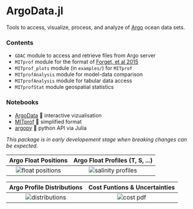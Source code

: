 # ArgoData.jl

Tools to access, visualize, process, and analyze of 
[Argo](https://argopy.readthedocs.io/en/latest/what_is_argo.html#what-is-argo) ocean data sets.

### Contents

- `GDAC` module to access and retrieve files from Argo server
- `MITprof` module for the format of [Forget, et al 2015](http://dx.doi.org/10.5194/gmd-8-3071-2015)
- `MITprof_plots` module (in `examples/`) for `MITprof`
- `MITprofAnalysis` module for model-data comparison
- `MITprofAnalysis` module for tabular data access
- `MITprofStat` module geospatial statistics

### Notebooks

  - [ArgoData](https://juliaocean.github.io/OceanRobots.jl/dev/examples/Float_Argo.html) 🚀 interactive vizualisation
  - [MITprof](https://euroargodev.github.io/ArgoData.jl/dev/ArgoToMITprof.html) 🚀 simplified format
  - [argopy](http://gaelforget.net/notebooks/Argo_argopy.html) 🚀 python API via Julia

_This package is in early developement stage when breaking changes can be expected._

Argo Float Positions            | Argo Float Profiles (T, S, ...)
:------------------------------:|:---------------------------------:
![float positions](https://user-images.githubusercontent.com/20276764/150622726-61169b99-4320-4069-b113-5edabb9b64fe.png) | ![salinity profiles](https://user-images.githubusercontent.com/20276764/150622766-aee5773d-7fea-4360-9b47-05f68e235499.png)   

Argo Profile Distributions |  Cost Funtions & Uncertainties
:------------------------------:|:---------------------------------:
![distributions](https://user-images.githubusercontent.com/20276764/162872972-dd7fc775-5303-4264-8277-142c02bc1b83.png)  |  ![cost pdf](https://user-images.githubusercontent.com/20276764/162803583-13891235-4809-4a57-b5f6-098083190d6d.png)


